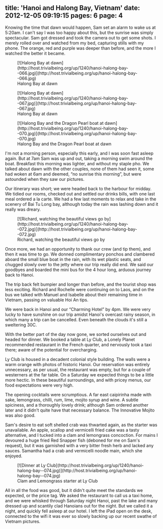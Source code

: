 title: 'Hanoi and Halong Bay, Vietnam'
date: 2012-12-05 09:19:15
pages: 6
page: 4
---

Knowing the time that dawn would happen, Sam set an alarm to wake us at 5:20am. I can't say I was too happy about this, but the sunrise was simply spectacular. Sam got dressed and took the camera out to get some shots. I merely rolled over and watched from my bed, capturing stills with my phone. The orange, red and purple was deeper than before, and the more I watched the better it became.

<figure class="generated-figure generated-figure--retina generated-figure--620 generated-figure--landscape">[![Halong Bay at dawn](http://host.trivialbeing.org/up/1240/hanoi-halong-bay--066.jpg)](http://host.trivialbeing.org/up/hanoi-halong-bay--066.jpg)<figcaption class="generated-figure-caption">Halong Bay at dawn</figcaption></figure>

<figure class="generated-figure generated-figure--retina generated-figure--620 generated-figure--landscape">[![Halong Bay at dawn](http://host.trivialbeing.org/up/1240/hanoi-halong-bay--067.jpg)](http://host.trivialbeing.org/up/hanoi-halong-bay--067.jpg)<figcaption class="generated-figure-caption">Halong Bay at dawn</figcaption></figure>

<figure class="generated-figure generated-figure--retina generated-figure--620 generated-figure--landscape">[![Halong Bay and the Dragon Pearl boat at dawn](http://host.trivialbeing.org/up/1240/hanoi-halong-bay--070.jpg)](http://host.trivialbeing.org/up/hanoi-halong-bay--070.jpg)<figcaption class="generated-figure-caption">Halong Bay and the Dragon Pearl boat at dawn</figcaption></figure>

I'm not a morning person, especially this early, and I was soon fast asleep again. But at 7am Sam was up and out, taking a morning swim around the boat. Breakfast this morning was lighter, and without my staple pho. We talked about dawn with the other couples, none of them had seen it, some had woken at 6am and deemed, “no sunrise this morning”, but were astounded when they saw our pictures.

Our itinerary was short; we were headed back to the harbour for midday. We tidied our rooms, checked out and settled our drinks bills, with one last meal ordered a la carte. We had a few last moments to relax and take in the scenery of Bai Tu Long bay, although today the rain was lashing down and it really was dreary.

<figure class="generated-figure generated-figure--retina generated-figure--620 generated-figure--portrait">[![Richard, watching the beautiful views go by](http://host.trivialbeing.org/up/1240/hanoi-halong-bay--072.jpg)](http://host.trivialbeing.org/up/hanoi-halong-bay--072.jpg)<figcaption class="generated-figure-caption">Richard, watching the beautiful views go by</figcaption></figure>

Once more, we had an opportunity to thank our crew (and tip them), and then it was time to go. We donned complimentary ponchos and clambered aboard the small blue boat in the rain, with its wet plastic seats, and chugged slowly over to the jetty where our trip really did end. We said our goodbyes and boarded the mini bus for the 4 hour long, arduous journey back to Hanoi.

The trip back felt bumpier and longer than before, and the tourist shop was less exciting. Richard and Rochelle were continuing on to Laos, and on the bus we talked with Manuel and Isabelle about their remaining time in Vietnam, passing on valuable Hoi An tips.

We were back in Hanoi and our “Charming Hotel” by 4pm. We were very lucky to have sunshine on our trip amidst Hanoi's overcast rainy season, in which many a trip can be cancelled. Even beneath the clouds it's still a sweltering 30C.

With the better part of the day now gone, we sorted ourselves out and headed for dinner. We booked a table at Ly Club, a Lonely Planet recommended restaurant in the French quarter, and nervously took a taxi there; aware of the potential for overcharging.

Ly Club is housed in a decadent colonial style building. The walls were a warm orange with photos of historic Hanoi. Our reservation was entirely unnecessary, as per usual, the restaurant was empty, but for a couple of westerners at the far table. On a Saturday we expected things to be a little more hectic. In these beautiful surroundings, and with pricey menus, our food expectations were very high.

The opening cocktails were scrumptious. A far east caipirinha made with sake, lemongrass, chilli, rum, lime, mojito syrup and wine. A subtle spiciness, and a thoroughly lovely drink; although Sam ordered another later and it didn't quite have that necessary balance. The Innovative Mojito was also good.

Sam's desire to eat soft shelled crab was thwarted again, as the starter was unavailable. An apple, scallop and vermicelli fried cake was a tasty alternative, and I tucked into a clam and lemongrass concoction. For mains I devoured a huge fried Red Snapper fish (deboned for me on Sam's request), but it was garnished with a very bitter fresh herb and lacked any sauces. Samantha had a crab and vermicelli noodle main, which she enjoyed.

<figure class="generated-figure generated-figure--retina generated-figure--620 generated-figure--landscape">[![Dinner at Ly Club](http://host.trivialbeing.org/up/1240/hanoi-halong-bay--074.jpg)](http://host.trivialbeing.org/up/hanoi-halong-bay--074.jpg)<figcaption class="generated-figure-caption">Clam and Lemongrass starter at Ly Club</figcaption></figure>

All in all the food was good, but it didn't quite meet the standards we expected, or the price tag. We asked the restaurant to call us a taxi home, and we were whisked through Saturday night Hanoi, past the lake and many dressed up and scantily clad Hanoians out for the night. But we called it a night, and quickly fell asleep at our hotel. I left the iPad open on the desk, connected to the wifi it was ever so slowly backing up our recent swathe of Vietnam pictures.
